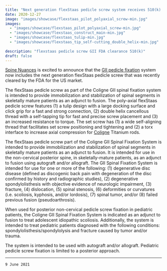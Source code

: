 ```yaml
---
title: "Next generation flexStaas pedicle screw system receives 510(k) clearance"
date: 2020-12-27
image: "images/showcase/flexstaas_pilot_polyaxial_screw-min.jpg"
images: 
  - "images/showcase/flexstaas_pilot_polyaxial_screw-min.jpg"
  - "images/showcase/flexstaas_construct_main-min.jpg"
  - "images/showcase/flexstaas_tulip-min.jpg"
  - "images/showcase/flexstaas_tip_self-cutting_double_helix-min.jpg"
  
description: "flexstaas pedicle screw GII FDA clearance 510(k)"
draft: false
---
```


[Spine Nuances](https://spinenuances.com/) is excited to announce that the [GII pedicle fixation](https://spinenuances.com/products/GII_pedicle_fixation) system now includes 
the next generation flexStaas pedicle screw that was recently cleared by the FDA for the US market.

The flexStaas pedicle screw as part of the Coligne GII spinal fixation system is intended to provide immobilization and stabilization of spinal segments in skeletally mature patients as an adjunct to fusion. 
The poly-axial flexStaas pedicle screw features (1) a tulip design with a large docking surface and click grip for a fast and strong connection, 
(2) double helix cancellous thread with a self-tapping tip for fast and precise screw placement and (3) an increased resistance to torque. 
The set screw has (1) a wide self-aligning thread that facilitates set screw positioning and tightening and 
(2) a torx interface to increase axial compression for [Coligne](http://www.coligne.com/international/home.html) Titanium rods.

<!--more-->

The flexStaas pedicle screw part of the Coligne GII Spinal Fixation System is intended to provide immobilization and stabilization of spinal segments in skeletally mature patients as an adjunct to fusion. 
It is intended for use in the non-cervical posterior spine, in skeletally-mature patients, as an adjunct to fusion using autograft and/or allograft. 
The GII Spinal Fixation System is intended for use for one or more of the following: 
(1) degenerative disc disease (defined as discogenic back pain with degeneration of the disc confirmed by history and radiographic studies), 
(2) degenerative spondylolisthesis with objective evidence of neurologic impairment, (3) fracture, (4) dislocation, (5) spinal stenosis, 
(6) deformities or curvatures (i.e. scoliosis, kyphosis, and/or lordosis), (7) spinal tumor, and/or (8) failed previous fusion (pseudoarthrosis). 

When used for posterior non-cervical pedicle screw fixation in pediatric patients, the Coligne GII Spinal Fixation System is indicated as an adjunct to fusion to treat adolescent idiopathic scoliosis. 
Additionally, the system is intended to treat pediatric patients diagnosed with the following conditions: spondylolisthesis/spondylolysis and fracture caused by tumor and/or trauma. 

The system is intended to be used with autograft and/or allograft. Pediatric pedicle screw fixation is limited to a posterior approach. 

---

`9 June 2021`
